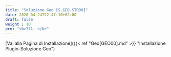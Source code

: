 ```yaml
---
title: "Soluzione Geo [S.GEO.STD00]"
date: 2020-04-24T22:47:10+02:00
draft: false
weight : 10
pre: "<b>721. </b>"
---
```


[Vai alla Pagina di Installazione]({{< ref "Geo[GEO00].md" >}} "Installazione Plugin-Soluzione Geo")
